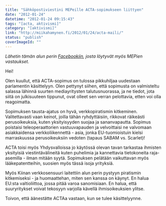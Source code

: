 ```yaml
---
title: "Sähköpostiviestini MEPeille ACTA-sopimukseen liittyen"
date: "2012-01-24"
datetime: "2012-01-24 09:15:43"
tags: "[acta, aktivismi]"
category: "[aktivismi]"
link: "http://miikahamynen.fi/2012/01/24/acta-maili/"
status: "publish"
coverImageId: ""
---
```


_Lähetin tämän alun perin [Facebookiin](https://www.facebook.com/notes/miika-hämynen/sähköpostiviestini-mepeille-acta-sopimukseen-liittyen/10150599287487559), josta löytyvät myös MEPien vastaukset._

Hei!

Olen kuullut, että ACTA-sopimus on tulossa pikkuhiljaa uudestaan parlamentin käsittelyyn. Olen pettynyt siihen, että sopimusta on valmisteltu salassa lähinnä suurten mediayritysten talutusnuorassa, ja ne tiedot, jota siitä on julkisuuteen tippunut, ovat olleet sen verran pelottavia, etten voi olla reagoimatta.

Sopimuksen tausta-ajatus on hyvä, verkkopiratismin kitkeminen. Valitettavasti vaan keinot, joilla tähän ryhdyttäisiin, rikkovat räikeästi perusoikeuksia, kuten yksityisyyden suojaa ja sananvapautta. Sopimus poistaisi teleoperaattorien vastuuvapauden ja velvoittaisi ne valvomaan asiakkaidensa verkkoliikennettä - asia, jonka EU-tuomioistuin kielsi marraskuussa perusoikeuksiin vedoten (tapaus SABAM vs. Scarlet)!

ACTA toisi myös Yhdysvalloissa jo käytössä olevan tavan tarkastaa ihmisten yksityisiä viestintävälineitä kuten puhelimia ja kannettavia tietokoneita raja-asemilla - ilman mitään syytä. Sopimuksen pelätään vaikuttavan myös lääkepatentteihin, suosien myös tässä isoja yrityksiä.

Myös Kiinan verkkosensuuri laitettiin alun perin pystyyn piratismin kitkemiseksi - ja huomaattehan, miten sen kanssa on käynyt. En halua EU:sta valtioliittoa, jossa pitää varoa sanomisiaan. En halua, että suuryritykset voivat tekosyyn varjolla kävellä ihmisoikeuksien ylitse.

Toivon, että äänestätte ACTAa vastaan, kun se tulee käsittelyynne.
